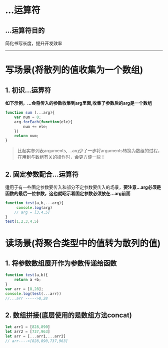 # ...运算符
## ...运算符目的
简化书写长度，提升开发效率
***
# 写场景(将散列的值收集为一个数组)
## 1. 初识...运算符
**如下示例，...会将传入的参数收集到arg里面,收集了参数后的arg是一个数组**
```javascript
function sum (...arg){
    var num = 0;
    arg.forEach(function(ele){
        num += ele;
    })
    return num;
}
```
> 比起实参列表arguments,  ...arg少了一步将arguments转换为数组的过程，在用到与数组有关的操作时，会更方便一些！
## 2. 固定参数配合...运算符
适用于有一些固定参数要传入和部分不定参数要传入的场景，**要注意...arg必须是函数的最后一位参数，这也就昭示着固定参数必须放在...arg前面**
```javascript
function test(a,b,...arg){
     console.log(arg)
    // arg = [3,4,5]
}
test(1,2,3,4,5)
```

# 读场景(将聚合类型中的值转为散列的值)
## 1. 将参数数组展开作为参数传递给函数
```javascript
function test(a,b){
    return a +b;
}
var arr = [8,28];
console.log(test(...arr))
//...arr ----->8,28
```
## 2. 数组拼接(底层使用的是数组方法concat)
```javascript
let arr1 = [828,890]
let arr2 = [737,963]
let arr = [...arr1,...arr2]
// arr---->[828,890,737,963]
```
